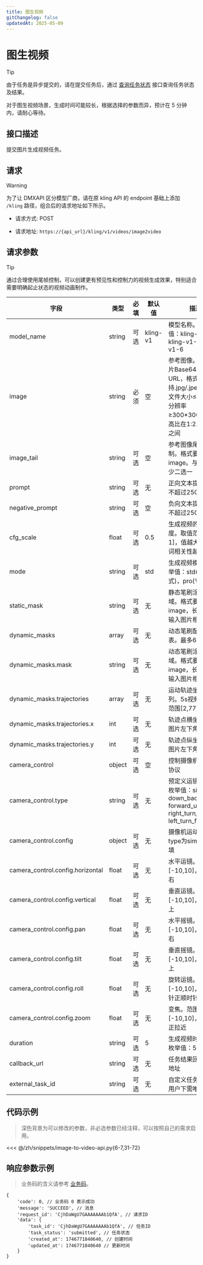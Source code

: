 ```yaml
---
title: 图生视频
gitChangelog: false
updatedAt: 2025-05-09
---
```



# 图生视频

> [!TIP]
> 由于任务是异步提交的，请在提交任务后，通过 [查询任务状态](/zh/models/kling/api/query-api.md) 接口查询任务状态及结果。
>
> 对于图生视频场景，生成时间可能较长，根据选择的参数而异，预计在 5 分钟内，请耐心等待。

## 接口描述

提交图片生成视频任务。

## 请求

> [!WARNING]
> 为了让 DMXAPI 区分模型厂商，请在原 kling API 的 endpoint 基础上添加 `/kling` 路径，组合后的请求地址如下所示。

- 请求方式: POST

- 请求地址: `https://{api_url}/kling/v1/videos/image2video`

## 请求参数

> [!TIP]
> 通过合理使用尾帧控制，可以创建更有预见性和控制力的视频生成效果，特别适合需要明确起止状态的视频动画制作。

| 字段 | 类型 | 必填 | 默认值 | 描述 |
|------|------|------|--------|------|
| model_name | string | 可选 | kling-v1 | 模型名称。枚举值：kling-v1, kling-v1-5, kling-v1-6 |
| image | string | 必须 | 空 | 参考图像。支持图片Base64编码或URL，格式支持.jpg/.jpeg/.png，文件大小≤10MB，分辨率≥300*300px，宽高比在1:2.5~2.5:1之间 |
| image_tail | string | 可选 | 空 | 参考图像尾帧控制。格式要求同image。与image至少二选一 |
| prompt | string | 可选 | 无 | 正向文本提示词。不超过2500个字符 |
| negative_prompt | string | 可选 | 空 | 负向文本提示词。不超过2500个字符 |
| cfg_scale | float | 可选 | 0.5 | 生成视频的自由度。取值范围[0, 1]，值越大与提示词相关性越强 |
| mode | string | 可选 | std | 生成视频模式。枚举值：std(标准模式)，pro(专家模式) |
| static_mask | string | 可选 | 无 | 静态笔刷涂抹区域。格式要求同image，长宽比须与输入图片相同 |
| dynamic_masks | array | 可选 | 无 | 动态笔刷配置列表。最多6组 |
| dynamic_masks.mask | string | 可选 | 无 | 动态笔刷涂抹区域。格式要求同image，长宽比须与输入图片相同 |
| dynamic_masks.trajectories | array | 可选 | 无 | 运动轨迹坐标序列。5s视频坐标数范围[2,77] |
| dynamic_masks.trajectories.x | int | 可选 | 无 | 轨迹点横坐标（以图片左下角为原点） |
| dynamic_masks.trajectories.y | int | 可选 | 无 | 轨迹点纵坐标（以图片左下角为原点） |
| camera_control | object | 可选 | 空 | 控制摄像机运动的协议 |
| camera_control.type | string | 可选 | 无 | 预定义运镜类型。枚举值：simple, down_back, forward_up, right_turn_forward, left_turn_forward |
| camera_control.config | object | 可选 | 无 | 摄像机运动配置。type为simple时必填 |
| camera_control.config.horizontal | float | 可选 | 无 | 水平运镜。范围[-10,10]，负左正右 |
| camera_control.config.vertical | float | 可选 | 无 | 垂直运镜。范围[-10,10]，负下正上 |
| camera_control.config.pan | float | 可选 | 无 | 水平摇镜。范围[-10,10]，负左正右 |
| camera_control.config.tilt | float | 可选 | 无 | 垂直摇镜。范围[-10,10]，负下正上 |
| camera_control.config.roll | float | 可选 | 无 | 旋转运镜。范围[-10,10]，负逆时针正顺时针 |
| camera_control.config.zoom | float | 可选 | 无 | 变焦。范围[-10,10]，负拉远正拉近 |
| duration | string | 可选 | 5 | 生成视频时长(秒)。枚举值：5，10 |
| callback_url | string | 可选 | 无 | 任务结果回调通知地址 |
| external_task_id | string | 可选 | 无 | 自定义任务ID。单用户下需唯一 |

## 代码示例

> 深色背景为可以修改的参数，非必选参数已经注释，可以按照自己的需求启用。


<<< @/zh/snippets/image-to-video-api.py{6-7,31-72}

## 响应参数示例

> 业务码的含义请参考 [业务码](/zh/models/kling/api/business-code.md)。

```
{
	'code': 0, // 业务码 0 表示成功
	'message': 'SUCCEED', // 消息
	'request_id': 'CjhDaWgU7GAAAAAAAb1QfA', // 请求ID
	'data': {
		'task_id': 'CjhDaWgU7GAAAAAAAb1QfA', // 任务ID
		'task_status': 'submitted', // 任务状态
		'created_at': 1746771840640, // 创建时间
		'updated_at': 1746771840640 // 更新时间
	}
}
```


